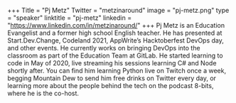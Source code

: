 +++
Title = "Pj Metz"
Twitter = "metzinaround"
image = "pj-metz.png"
type = "speaker"
linktitle = "pj-metz"
linkedin = "https://www.linkedin.com/in/metzinaround/"
+++
Pj Metz is an Education Evangelist and a former high school English teacher. He has presented at Start.Dev.Change, Codeland 2021, AppWrite’s Hacktoberfest DevOps day, and other events. He currently works on bringing DevOps into the classroom as part of the Education Team at GitLab. He started learning to code in May of 2020, live streaming his sessions learning C# and Node shortly after. You can find him learning Python live on Twitch once a week, begging Mountain Dew to send him free drinks on Twitter every day, or learning more about the people behind the tech on the podcast 8-bits, where he is the co-host.
